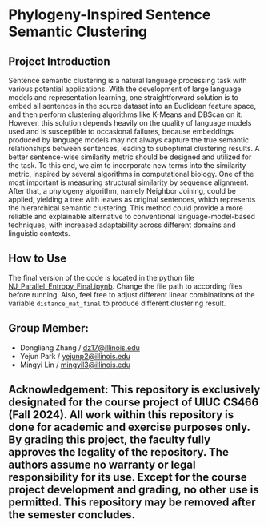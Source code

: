 # Phylogeny-Inspired Sentence Semantic Clustering

## Project Introduction
  Sentence semantic clustering is a natural language processing task with various potential applications. With the development of large language models and representation learning, one straightforward solution is to embed all sentences in the source dataset into an Euclidean feature space, and then perform clustering algorithms like K-Means and DBScan on it. However, this solution depends heavily on the quality of language models used and is susceptible to occasional failures, because embeddings produced by language models may not always capture the true semantic relationships between sentences, leading to suboptimal clustering results. A better sentence-wise similarity metric should be designed and utilized for the task.
  To this end, we aim to incorporate new terms into the similarity metric, inspired by several algorithms in computational biology. One of the most important is measuring structural similarity by sequence alignment. After that, a phylogeny algorithm, namely Neighbor Joining, could be applied, yielding a tree with leaves as original sentences, which represents the hierarchical semantic clustering. This method could provide a more reliable and explainable alternative to conventional language-model-based techniques, with increased adaptability across different domains and linguistic contexts. 

## How to Use
  The final version of the code is located in the python file [NJ_Parallel_Entropy_Final.ipynb](https://github.com/Y3JUN/CS-466-Project/blob/main/NJ_Parallel_Entropy_Final.ipynb). Change the file path to according files before running. Also, feel free to adjust different linear combinations of the variable `distance_mat_final` to produce different clustering result.  


## Group Member: 
- Dongliang Zhang / [dz17@illinois.edu](dz17@illinois.edu)
- Yejun Park / [yejunp2@illinois.edu](yejunp2@illinois.edu])
- Mingyi Lin / [mingyil3@illinois.edu](mingyil3@illinois.edu)



## Acknowledgement: This repository is exclusively designated for the course project of UIUC CS466 (Fall 2024). All work within this repository is done for academic and exercise purposes only. By grading this project, the faculty fully approves the legality of the repository. The authors assume no warranty or legal responsibility for its use. Except for the course project development and grading, no other use is permitted. This repository may be removed after the semester concludes.
